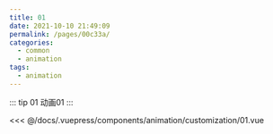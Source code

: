 ```yaml
---
title: 01
date: 2021-10-10 21:49:09
permalink: /pages/00c33a/
categories:
  - common
  - animation
tags:
  - animation
---
```


::: tip 01
动画01
:::

<InitDemoBlock>
  <div>
    <animation-customization-01/>
  </div>
</InitDemoBlock>

<<< @/docs/.vuepress/components/animation/customization/01.vue